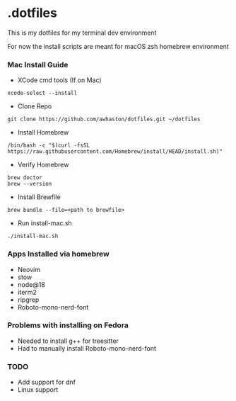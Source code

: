 # .dotfiles

This is my dotfiles for my terminal dev environment

For now the install scripts are meant for macOS zsh homebrew environment

### Mac Install Guide

- XCode cmd tools (If on Mac)

```
xcode-select --install
```

- Clone Repo

```
git clone https://github.com/awhaston/dotfiles.git ~/dotfiles
```

- Install Homebrew
```
/bin/bash -c "$(curl -fsSL https://raw.githubusercontent.com/Homebrew/install/HEAD/install.sh)"
```

- Verify Homebrew
```
brew doctor
brew --version
```

- Install Brewfile
```
brew bundle --file=<path to brewfile>
```

- Run install-mac.sh
```
./install-mac.sh
```

### Apps Installed via homebrew

- Neovim
- stow
- node@18
- iterm2
- ripgrep
- Roboto-mono-nerd-font

### Problems with installing on Fedora

- Needed to install g++ for treesitter
- Had to manually install Roboto-mono-nerd-font

### TODO

- Add support for dnf
- Linux support
